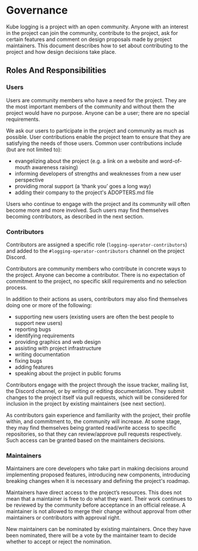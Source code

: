 
# Governance

Kube logging is a project with an open community. Anyone with an interest in the project can join the community, contribute to the project, ask for certain features and comment on design proposals made by project maintainers. This document describes how to set about contributing to the project and how design decisions take place.

## Roles And Responsibilities

### Users

Users are community members who have a need for the project. They are the most important members of the community and without them the project would have no purpose. Anyone can be a user; there are no special requirements.

We ask our users to participate in the project and community as much as possible. User contributions enable the project team to ensure that they are satisfying the needs of those users. Common user contributions include (but are not limited to):

* evangelizing about the project (e.g. a link on a website and word-of-mouth awareness raising)
* informing developers of strengths and weaknesses from a new user perspective
* providing moral support (a ‘thank you’ goes a long way)
* adding their company to the project's ADOPTERS.md file

Users who continue to engage with the project and its community will often become more and more involved. Such users may find themselves becoming contributors, as described in the next section.

### Contributors

Contributors are assigned a specific role (`logging-operator-contributors`) and added to the `#logging-operator-contributors` channel on the project Discord.

Contributors are community members who contribute in concrete ways to the project. Anyone can become a contributor. There is no expectation of commitment to the project, no specific skill requirements and no selection process.

In addition to their actions as users, contributors may also find themselves doing one or more of the following:

* supporting new users (existing users are often the best people to support new users)
* reporting bugs
* identifying requirements
* providing graphics and web design
* assisting with project infrastructure
* writing documentation
* fixing bugs
* adding features
* speaking about the project in public forums

Contributors engage with the project through the issue tracker, mailing list, the Discord channel, or by writing or editing documentation. They submit changes to the project itself via pull requests, which will be considered for inclusion in the project by existing maintainers (see next section).

As contributors gain experience and familiarity with the project, their profile within, and commitment to, the community will increase. At some stage, they may find themselves being granted read/write access to specific repositories, so that they can review/approve pull requests respectively. Such access can be granted based on the maintainers decisions.

### Maintainers

Maintainers are core developers who take part in making decisions around implementing proposed features, introducing new components, introducing breaking changes when it is necessary and defining the project's roadmap.

Maintainers have direct access to the project’s resources. This does not mean that a maintainer is free to do what they want. Their work continues to be reviewed by the community before acceptance in an official release. A maintainer is not allowed to merge their change without approval from other maintainers or contributors with approval right.

New maintainers can be nominated by existing maintainers. Once they have been nominated, there will be a vote by the maintainer team to decide whether to accept or reject the nomination.
